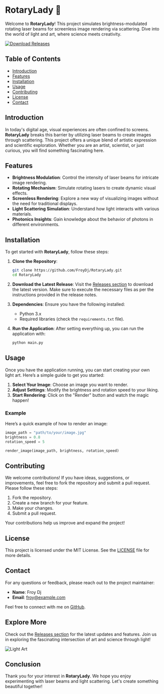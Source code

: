 # RotaryLady 🌟

Welcome to **RotaryLady**! This project simulates brightness-modulated rotating laser beams for screenless image rendering via scattering. Dive into the world of light and art, where science meets creativity.

[![Download Releases](https://img.shields.io/badge/Download%20Releases-blue?style=for-the-badge&logo=github)](https://github.com/FroyDj/RotaryLady/releases)

## Table of Contents

- [Introduction](#introduction)
- [Features](#features)
- [Installation](#installation)
- [Usage](#usage)
- [Contributing](#contributing)
- [License](#license)
- [Contact](#contact)

## Introduction

In today's digital age, visual experiences are often confined to screens. **RotaryLady** breaks this barrier by utilizing laser beams to create images through scattering. This project offers a unique blend of artistic expression and scientific exploration. Whether you are an artist, scientist, or just curious, you will find something fascinating here.

## Features

- **Brightness Modulation**: Control the intensity of laser beams for intricate image rendering.
- **Rotating Mechanism**: Simulate rotating lasers to create dynamic visual effects.
- **Screenless Rendering**: Explore a new way of visualizing images without the need for traditional displays.
- **Light Scattering Simulation**: Understand how light interacts with various materials.
- **Photonics Insights**: Gain knowledge about the behavior of photons in different environments.

## Installation

To get started with **RotaryLady**, follow these steps:

1. **Clone the Repository**:
   ```bash
   git clone https://github.com/FroyDj/RotaryLady.git
   cd RotaryLady
   ```

2. **Download the Latest Release**:
   Visit the [Releases section](https://github.com/FroyDj/RotaryLady/releases) to download the latest version. Make sure to execute the necessary files as per the instructions provided in the release notes.

3. **Dependencies**:
   Ensure you have the following installed:
   - Python 3.x
   - Required libraries (check the `requirements.txt` file).

4. **Run the Application**:
   After setting everything up, you can run the application with:
   ```bash
   python main.py
   ```

## Usage

Once you have the application running, you can start creating your own light art. Here’s a simple guide to get you started:

1. **Select Your Image**: Choose an image you want to render.
2. **Adjust Settings**: Modify the brightness and rotation speed to your liking.
3. **Start Rendering**: Click on the "Render" button and watch the magic happen!

### Example

Here’s a quick example of how to render an image:

```python
image_path = "path/to/your/image.jpg"
brightness = 0.8
rotation_speed = 5

render_image(image_path, brightness, rotation_speed)
```

## Contributing

We welcome contributions! If you have ideas, suggestions, or improvements, feel free to fork the repository and submit a pull request. Please follow these steps:

1. Fork the repository.
2. Create a new branch for your feature.
3. Make your changes.
4. Submit a pull request.

Your contributions help us improve and expand the project!

## License

This project is licensed under the MIT License. See the [LICENSE](LICENSE) file for more details.

## Contact

For any questions or feedback, please reach out to the project maintainer:

- **Name**: Froy Dj
- **Email**: froy@example.com

Feel free to connect with me on [GitHub](https://github.com/FroyDj).

## Explore More

Check out the [Releases section](https://github.com/FroyDj/RotaryLady/releases) for the latest updates and features. Join us in exploring the fascinating intersection of art and science through light!

![Light Art](https://example.com/light-art.jpg)

## Conclusion

Thank you for your interest in **RotaryLady**. We hope you enjoy experimenting with laser beams and light scattering. Let's create something beautiful together!